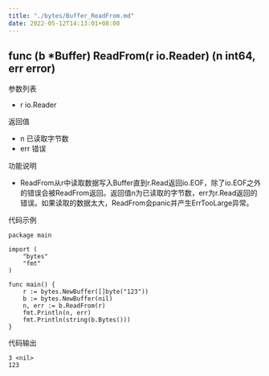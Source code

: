 ```yaml
---
title: "./bytes/Buffer_ReadFrom.md"
date: 2022-05-12T14:13:01+08:00
---
```

## func (b *Buffer) ReadFrom(r io.Reader) (n int64, err error)

参数列表

- r io.Reader

返回值

- n 已读取字节数
- err 错误

功能说明

- ReadFrom从r中读取数据写入Buffer直到r.Read返回io.EOF，除了io.EOF之外的错误会被ReadFrom返回。返回值n为已读取的字节数，err为r.Read返回的错误。如果读取的数据太大，ReadFrom会panic并产生ErrTooLarge异常。

代码示例

	package main
	
	import (
		"bytes"
		"fmt"
	)
	
	func main() {
		r := bytes.NewBuffer([]byte("123"))
		b := bytes.NewBuffer(nil)
		n, err := b.ReadFrom(r)
		fmt.Println(n, err)
		fmt.Println(string(b.Bytes()))
	}
	
代码输出

	3 <nil>
	123
